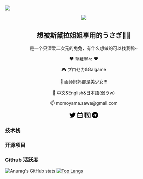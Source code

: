 
<img align = 'center' src="https://count.getloli.com/get/@:MomoyamaSawa?theme=rule34">

<p align = 'center'>
  <img width='140' src='https://avatars.githubusercontent.com/u/104294483?v=4'>
  <h2 align='center'>想被斯黛拉姐姐享用的うさぎ🐇✨</h2>
  <p align='center'>是一个只深爱二次元的兔兔，有什么想做的可以找我鸭~</p>
</p>

<p align = 'center'>
❤️ 草薙寧々 ❤️
</p>
<p align = 'center'>
🎮 プロセカ&Galgame
</p>
<p align = 'center'>
🌟 画师妈妈都是美少女!!!
</p>
<p align = 'center'>
🌈 中文&English&日本語(弱うw)
</p>
<p align = 'center'>
📫 momoyama.sawa@gmail.com <br>
</p>
<p align = 'center'>
  <a href="https://twitter.com/MomoyamaSawa"><code><img height="20" width="20" src="./twitter.svg"></code></a>
  <a href="https://space.bilibili.com/351154098"><code><img height="20" width="20" src="./bilibili.svg"></code></a>
  <a href="https://momoyamasawa.notion.site/Personal-Home-71cb1fab5c8c477285d2144847bbfbb6"><code><img height="20" width="20" src="./notion.svg"></code></a>
  <a href="https://t.me/MomoyamaSawa"><code><img height="20" width="20" src="./telegram.svg"></code></a>
</p>

### 技术栈

### 开源项目

### Github 活跃度

![Anurag's GitHub stats](https://github-readme-stats.vercel.app/api?username=MomoyamaSawa&show_icons=true)
[![Top Langs](https://github-readme-stats.vercel.app/api/top-langs/?username=MomoyamaSawa&layout=compact)](https://github.com/anuraghazra/github-readme-stats)
